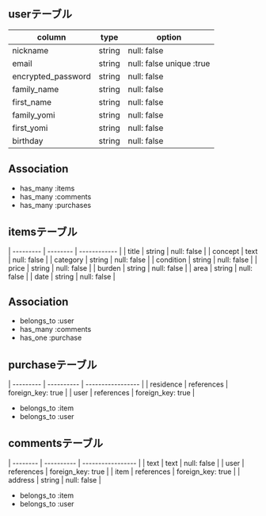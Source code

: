 ## userテーブル
| column             | type     | option                   |
| ------------------ | -------- | ------------------------ |
| nickname           | string   | null: false              |
| email              | string   | null: false unique :true |
| encrypted_password | string   | null: false              |
| family_name        | string   | null: false              |
| first_name         | string   | null: false              |
| family_yomi        | string   | null: false              |
| first_yomi         | string   | null: false              |
| birthday           | string   | null: false              |

## Association
* has_many :items
* has_many :comments
* has_many :purchases

## itemsテーブル
| --------- | -------- | ------------ |
| title     |  string  | null: false  |
| concept   |  text    | null: false  |
| category  |  string  | null: false  |
| condition |  string  | null: false  |
| price     |  string  | null: false  |
| burden    |  string  | null: false  |
| area      |  string  | null: false  |
| date      |  string  | null: false  |

## Association
* belongs_to :user
* has_many :comments
* has_one :purchase

## purchaseテーブル
| --------- | ---------- | ----------------- |
| residence | references | foreign_key: true |
| user      | references | foreign_key: true |

* belongs_to :item
* belongs_to :user

## commentsテーブル
| -------- | ---------- | ----------------- |
| text     | text       | null: false       |
| user     | references | foreign_key: true |
| item     | references | foreign_key: true |
| address  | string     | null: false       |

* belongs_to :item
* belongs_to :user